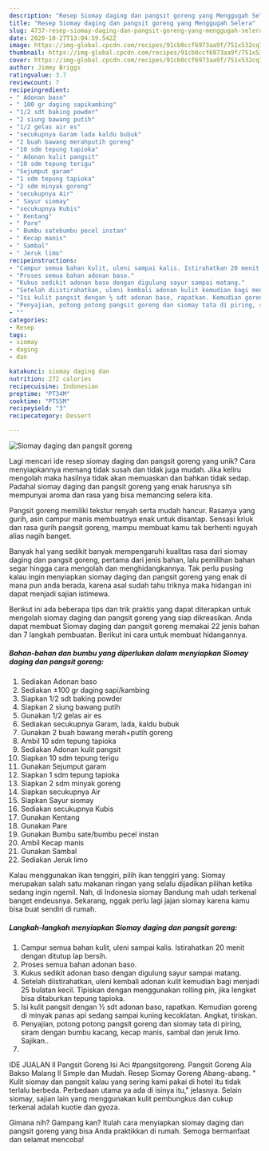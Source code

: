 ```yaml
---
description: "Resep Siomay daging dan pangsit goreng yang Menggugah Selera"
title: "Resep Siomay daging dan pangsit goreng yang Menggugah Selera"
slug: 4737-resep-siomay-daging-dan-pangsit-goreng-yang-menggugah-selera
date: 2020-10-27T13:04:59.542Z
image: https://img-global.cpcdn.com/recipes/91cb0ccf6973aa9f/751x532cq70/siomay-daging-dan-pangsit-goreng-foto-resep-utama.jpg
thumbnail: https://img-global.cpcdn.com/recipes/91cb0ccf6973aa9f/751x532cq70/siomay-daging-dan-pangsit-goreng-foto-resep-utama.jpg
cover: https://img-global.cpcdn.com/recipes/91cb0ccf6973aa9f/751x532cq70/siomay-daging-dan-pangsit-goreng-foto-resep-utama.jpg
author: Jimmy Briggs
ratingvalue: 3.7
reviewcount: 7
recipeingredient:
- " Adonan baso"
- " 100 gr daging sapikambing"
- "1/2 sdt baking powder"
- "2 siung bawang putih"
- "1/2 gelas air es"
- "secukupnya Garam lada kaldu bubuk"
- "2 buah bawang merahputih goreng"
- "10 sdm tepung tapioka"
- " Adonan kulit pangsit"
- "10 sdm tepung terigu"
- "Sejumput garam"
- "1 sdm tepung tapioka"
- "2 sdm minyak goreng"
- "secukupnya Air"
- " Sayur siomay"
- "secukupnya Kubis"
- " Kentang"
- " Pare"
- " Bumbu satebumbu pecel instan"
- " Kecap manis"
- " Sambal"
- " Jeruk limo"
recipeinstructions:
- "Campur semua bahan kulit, uleni sampai kalis. Istirahatkan 20 menit dengan ditutup lap bersih."
- "Proses semua bahan adonan baso."
- "Kukus sedikit adonan baso dengan digulung sayur sampai matang."
- "Setelah diistirahatkan, uleni kembali adonan kulit kemudian bagi menjadi 25 bulatan kecil. Tipiskan dengan menggunakan rolling pin, jika lengket bisa ditaburkan tepung tapioka."
- "Isi kulit pangsit dengan ½ sdt adonan baso, rapatkan. Kemudian goreng di minyak panas api sedang sampai kuning kecoklatan. Angkat, tiriskan."
- "Penyajian, potong potong pangsit goreng dan siomay tata di piring, siram dengan bumbu kacang, kecap manis, sambal dan jeruk limo. Sajikan.."
- ""
categories:
- Resep
tags:
- siomay
- daging
- dan

katakunci: siomay daging dan 
nutrition: 272 calories
recipecuisine: Indonesian
preptime: "PT34M"
cooktime: "PT55M"
recipeyield: "3"
recipecategory: Dessert

---
```



![Siomay daging dan pangsit goreng](https://img-global.cpcdn.com/recipes/91cb0ccf6973aa9f/751x532cq70/siomay-daging-dan-pangsit-goreng-foto-resep-utama.jpg)

Lagi mencari ide resep siomay daging dan pangsit goreng yang unik? Cara menyiapkannya memang tidak susah dan tidak juga mudah. Jika keliru mengolah maka hasilnya tidak akan memuaskan dan bahkan tidak sedap. Padahal siomay daging dan pangsit goreng yang enak harusnya sih mempunyai aroma dan rasa yang bisa memancing selera kita.

Pangsit goreng memiliki tekstur renyah serta mudah hancur. Rasanya yang gurih, asin campur manis membuatnya enak untuk disantap. Sensasi kriuk dan rasa gurih pangsit goreng, mampu membuat kamu tak berhenti nguyah alias nagih banget.

Banyak hal yang sedikit banyak mempengaruhi kualitas rasa dari siomay daging dan pangsit goreng, pertama dari jenis bahan, lalu pemilihan bahan segar hingga cara mengolah dan menghidangkannya. Tak perlu pusing kalau ingin menyiapkan siomay daging dan pangsit goreng yang enak di mana pun anda berada, karena asal sudah tahu triknya maka hidangan ini dapat menjadi sajian istimewa.


Berikut ini ada beberapa tips dan trik praktis yang dapat diterapkan untuk mengolah siomay daging dan pangsit goreng yang siap dikreasikan. Anda dapat membuat Siomay daging dan pangsit goreng memakai 22 jenis bahan dan 7 langkah pembuatan. Berikut ini cara untuk membuat hidangannya.

<!--inarticleads1-->

##### Bahan-bahan dan bumbu yang diperlukan dalam menyiapkan Siomay daging dan pangsit goreng:

1. Sediakan  Adonan baso
1. Sediakan  ±100 gr daging sapi/kambing
1. Siapkan 1/2 sdt baking powder
1. Siapkan 2 siung bawang putih
1. Gunakan 1/2 gelas air es
1. Sediakan secukupnya Garam, lada, kaldu bubuk
1. Gunakan 2 buah bawang merah+putih goreng
1. Ambil 10 sdm tepung tapioka
1. Sediakan  Adonan kulit pangsit
1. Siapkan 10 sdm tepung terigu
1. Gunakan Sejumput garam
1. Siapkan 1 sdm tepung tapioka
1. Siapkan 2 sdm minyak goreng
1. Siapkan secukupnya Air
1. Siapkan  Sayur siomay
1. Sediakan secukupnya Kubis
1. Gunakan  Kentang
1. Gunakan  Pare
1. Gunakan  Bumbu sate/bumbu pecel instan
1. Ambil  Kecap manis
1. Gunakan  Sambal
1. Sediakan  Jeruk limo


Kalau menggunakan ikan tenggiri, pilih ikan tenggiri yang. Siomay merupakan salah satu makanan ringan yang selalu dijadikan pilihan ketika sedang ingin ngemil. Nah, di Indonesia siomay Bandung mah udah terkenal banget endeusnya. Sekarang, nggak perlu lagi jajan siomay karena kamu bisa buat sendiri di rumah. 

<!--inarticleads2-->

##### Langkah-langkah menyiapkan Siomay daging dan pangsit goreng:

1. Campur semua bahan kulit, uleni sampai kalis. Istirahatkan 20 menit dengan ditutup lap bersih.
1. Proses semua bahan adonan baso.
1. Kukus sedikit adonan baso dengan digulung sayur sampai matang.
1. Setelah diistirahatkan, uleni kembali adonan kulit kemudian bagi menjadi 25 bulatan kecil. Tipiskan dengan menggunakan rolling pin, jika lengket bisa ditaburkan tepung tapioka.
1. Isi kulit pangsit dengan ½ sdt adonan baso, rapatkan. Kemudian goreng di minyak panas api sedang sampai kuning kecoklatan. Angkat, tiriskan.
1. Penyajian, potong potong pangsit goreng dan siomay tata di piring, siram dengan bumbu kacang, kecap manis, sambal dan jeruk limo. Sajikan..
1. 


IDE JUALAN ll Pangsit Goreng Isi Aci #pangsitgoreng. Pangsit Goreng Ala Bakso Malang ll Simple dan Mudah. Resep Siomay Goreng Abang-abang. &#34; Kulit siomay dan pangsit kalau yang sering kami pakai di hotel itu tidak terlalu berbeda. Perbedaan utama ya ada di isinya itu,&#34; jelasnya. Selain siomay, sajian lain yang menggunakan kulit pembungkus dan cukup terkenal adalah kuotie dan gyoza. 

Gimana nih? Gampang kan? Itulah cara menyiapkan siomay daging dan pangsit goreng yang bisa Anda praktikkan di rumah. Semoga bermanfaat dan selamat mencoba!
